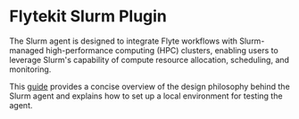 # Flytekit Slurm Plugin

The Slurm agent is designed to integrate Flyte workflows with Slurm-managed high-performance computing (HPC) clusters, enabling users to leverage Slurm's capability of compute resource allocation, scheduling, and monitoring.

This [guide]() provides a concise overview of the design philosophy behind the Slurm agent and explains how to set up a local environment for testing the agent.

